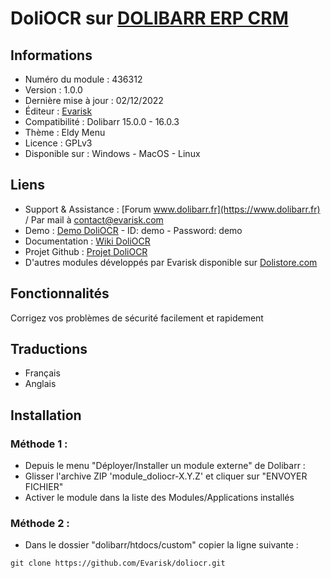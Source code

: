 # DoliOCR sur [DOLIBARR ERP CRM](https://www.dolibarr.org)

## Informations

- Numéro du module : 436312
- Version :  1.0.0
- Dernière mise à jour : 02/12/2022
- Éditeur : [Evarisk](https://www.evarisk.com)
- Compatibilité : Dolibarr 15.0.0 - 16.0.3
- Thème : Eldy Menu
- Licence : GPLv3
- Disponible sur : Windows - MacOS - Linux

## Liens

- Support & Assistance : [Forum www.dolibarr.fr](https://www.dolibarr.fr) / Par mail à contact@evarisk.com
- Demo : [Demo DoliOCR](https://www.demodoli.digirisk.com) - ID: demo - Password: demo
- Documentation : [Wiki DoliOCR](https://wiki.dolibarr.org/index.php/Module_DoliOCR)
- Projet Github : [Projet DoliOCR](https://github.com/orgs/Evarisk/projects/17)
- D'autres modules développés par Evarisk disponible sur [Dolistore.com](https://www.dolistore.com)

## Fonctionnalités

Corrigez vos problèmes de sécurité facilement et rapidement

## Traductions

- Français
- Anglais

## Installation

### Méthode 1 :

- Depuis le menu "Déployer/Installer un module externe" de Dolibarr :
- Glisser l'archive ZIP 'module_doliocr-X.Y.Z' et cliquer sur "ENVOYER FICHIER"
- Activer le module dans la liste des Modules/Applications installés

### Méthode 2 :

- Dans le dossier "dolibarr/htdocs/custom" copier la ligne suivante :
``` 
git clone https://github.com/Evarisk/doliocr.git
```
